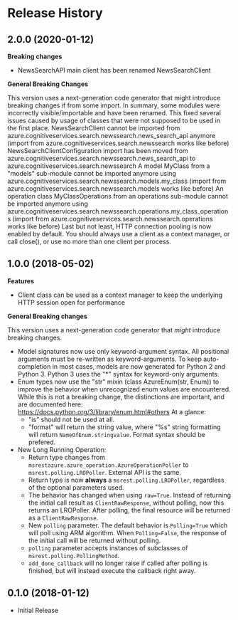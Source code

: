 # Release History

## 2.0.0 (2020-01-12)

**Breaking changes**

  - NewsSearchAPI main client has been renamed NewsSearchClient

**General Breaking Changes**

This version uses a next-generation code generator that might introduce
breaking changes if from some import. In summary, some modules were
incorrectly visible/importable and have been renamed. This fixed several
issues caused by usage of classes that were not supposed to be used in
the first place. NewsSearchClient cannot be imported from
azure.cognitiveservices.search.newssearch.news_search_api anymore
(import from azure.cognitiveservices.search.newssearch works like
before) NewsSearchClientConfiguration import has been moved from
azure.cognitiveservices.search.newssearch.news_search_api to
azure.cognitiveservices.search.newssearch A model MyClass from a
"models" sub-module cannot be imported anymore using
azure.cognitiveservices.search.newssearch.models.my_class (import from
azure.cognitiveservices.search.newssearch.models works like before) An
operation class MyClassOperations from an operations sub-module cannot
be imported anymore using
azure.cognitiveservices.search.newssearch.operations.my_class_operations
(import from azure.cognitiveservices.search.newssearch.operations works
like before) Last but not least, HTTP connection pooling is now enabled
by default. You should always use a client as a context manager, or call
close(), or use no more than one client per process.

## 1.0.0 (2018-05-02)

**Features**

  - Client class can be used as a context manager to keep the underlying
    HTTP session open for performance

**General Breaking changes**

This version uses a next-generation code generator that *might*
introduce breaking changes.

  - Model signatures now use only keyword-argument syntax. All
    positional arguments must be re-written as keyword-arguments. To
    keep auto-completion in most cases, models are now generated for
    Python 2 and Python 3. Python 3 uses the "*" syntax for
    keyword-only arguments.
  - Enum types now use the "str" mixin (class AzureEnum(str, Enum)) to
    improve the behavior when unrecognized enum values are encountered.
    While this is not a breaking change, the distinctions are important,
    and are documented here:
    <https://docs.python.org/3/library/enum.html#others> At a glance:
      - "is" should not be used at all.
      - "format" will return the string value, where "%s" string
        formatting will return `NameOfEnum.stringvalue`. Format syntax
        should be prefered.
  - New Long Running Operation:
      - Return type changes from
        `msrestazure.azure_operation.AzureOperationPoller` to
        `msrest.polling.LROPoller`. External API is the same.
      - Return type is now **always** a `msrest.polling.LROPoller`,
        regardless of the optional parameters used.
      - The behavior has changed when using `raw=True`. Instead of
        returning the initial call result as `ClientRawResponse`,
        without polling, now this returns an LROPoller. After polling,
        the final resource will be returned as a `ClientRawResponse`.
      - New `polling` parameter. The default behavior is
        `Polling=True` which will poll using ARM algorithm. When
        `Polling=False`, the response of the initial call will be
        returned without polling.
      - `polling` parameter accepts instances of subclasses of
        `msrest.polling.PollingMethod`.
      - `add_done_callback` will no longer raise if called after
        polling is finished, but will instead execute the callback right
        away.

## 0.1.0 (2018-01-12)

  - Initial Release